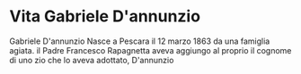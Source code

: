 # Vita Gabriele D'annunzio

Gabriele D'annunzio Nasce a Pescara il 12 marzo 1863 da una famiglia agiata.
il Padre Francesco Rapagnetta aveva aggiungo al proprio il cognome di uno zio che lo aveva adottato, D'annunzio

<!--stackedit_data:
eyJoaXN0b3J5IjpbLTUxNzE0Nzc5LC0xODMzMjk3Nzg2LC0yMD
g4NzQ2NjEyXX0=
-->